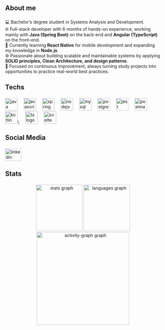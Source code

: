 <h2 align="left">About me</h2>

###

💻 Bachelor’s degree student in Systems Analysis and Development.  
🌐 Full-stack developer with 6 months of hands-on experience, working mainly with **Java (Spring Boot)** on the back-end and **Angular (TypeScript)** on the front-end.  
📱 Currently learning **React Native** for mobile development and expanding my knowledge in **Node.js**.  
⚙️ Passionate about building scalable and maintainable systems by applying **SOLID principles, Clean Architecture, and design patterns**.  
🚀 Focused on continuous improvement, always turning study projects into opportunities to practice real-world best practices.

###

<h2 align="left">Techs</h2>

###

<div align="left">
  <img src="https://skillicons.dev/icons?i=java" height="40" alt="java logo"  />
  <img width="12" />
  <img src="https://skillicons.dev/icons?i=js" height="40" alt="javascript logo"  />
  <img width="12" />
  <img src="https://skillicons.dev/icons?i=spring" height="40" alt="spring logo"  />
  <img width="12" />
  <img src="https://skillicons.dev/icons?i=nodejs" height="40" alt="nodejs logo"  />
  <img width="12" />
  <img src="https://skillicons.dev/icons?i=mysql" height="40" alt="mysql logo"  />
  <img width="12" />
  <img src="https://skillicons.dev/icons?i=postgres" height="40" alt="postgresql logo"  />
  <img width="12" />
  <img src="https://cdn.jsdelivr.net/gh/devicons/devicon/icons/jest/jest-plain.svg" height="40" alt="jest logo"  />
  <img width="12" />
  <img src="https://skillicons.dev/icons?i=postman" height="40" alt="postman logo"  />
   <img width="12" />
  <img src="https://skillicons.dev/icons?i=kotlin" height="40" alt="kotlin logo"  />\
   <img width="12" />
  <img src="https://skillicons.dev/icons?i=ts" height="40" alt="ts logo"  />
   <img width="12" />
  <img src="https://skillicons.dev/icons?i=svelte" height="40" alt="svelte logo"  />
</div>

###

<h2 align="left">Social Media</h2>

###

<div align="left">
  <a href="www.linkedin.com/in/helton-oliveira-0b0872164" target="_blank">
    <img src="https://raw.githubusercontent.com/maurodesouza/profile-readme-generator/master/src/assets/icons/social/linkedin/default.svg" width="52" height="40" alt="linkedin logo"  />
  </a>
</div>

###

<h2 align="left">Stats</h2>

###

<div align="center">
  <img src="https://github-readme-stats.vercel.app/api?username=Helton-Oliveira&hide_title=false&hide_rank=false&show_icons=true&include_all_commits=true&count_private=true&disable_animations=false&theme=codeSTACKr&locale=en&hide_border=false&order=1" height="150" alt="stats graph"  />
  <img src="https://github-readme-stats.vercel.app/api/top-langs?username=Helton-Oliveira&locale=en&hide_title=false&layout=compact&card_width=320&langs_count=5&theme=codeSTACKr&hide_border=false&order=2" height="150" alt="languages graph"  />
  <img src="https://github-readme-activity-graph.vercel.app/graph?username=Helton-Oliveira&radius=16&theme=elegant&area=true&order=5" height="300" alt="activity-graph graph"  />
</div>

###
